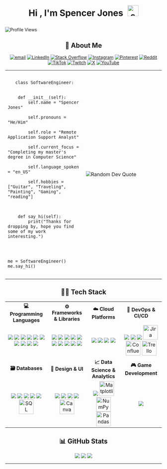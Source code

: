 <!--START_SECTION:TITLE-->
# <p align = center>Hi , I'm Spencer Jones&ensp;<img src="https://media.giphy.com/media/hvRJCLFzcasrR4ia7z/giphy.gif" alt= "spencervjones" width="35"></p>
<!--END_SECTION:TITLE-->

![Profile Views](https://visitor-badge.laobi.icu/badge?page_id=SpencerVJones)









<!-- Social Media -->


<!-- About Me Section -->
<h2 align="center">🌟 About Me</h2></p>
<div align="center">
  
[![email](https://img.shields.io/badge/Email-D14836?style=for-the-badge&logo=gmail&logoColor=white)](mailto:SpencerVJones@Outlook.com)
[![LinkedIn](https://img.shields.io/badge/LinkedIn-%230077B5.svg?style=for-the-badge&logo=linkedin&logoColor=white)](https://linkedin.com/in/spencervjones) 
[![Stack Overflow](https://img.shields.io/badge/-Stackoverflow-FE7A16?style=for-the-badge&logo=stack-overflow&logoColor=white)](https://stackoverflow.com/users/28842474) 
[![Instagram](https://img.shields.io/badge/Instagram-%23E4405F.svg?style=for-the-badge&logo=Instagram&logoColor=white)](https://instagram.com/makes.spence) 
[![Pinterest](https://img.shields.io/badge/Pinterest-%23E60023.svg?style=for-the-badge&logo=Pinterest&logoColor=white)](https://pinterest.com/joensspencer99) 
[![Reddit](https://img.shields.io/badge/Reddit-%23FF4500.svg?style=for-the-badge&logo=Reddit&logoColor=white)](https://reddit.com/user/makesspenxe) 
[![TikTok](https://img.shields.io/badge/TikTok-%23000000.svg?style=for-the-badge&logo=TikTok&logoColor=white)](https://tiktok.com/@makes.spence) 
[![Twitch](https://img.shields.io/badge/Twitch-%239146FF.svg?style=for-the-badge&logo=Twitch&logoColor=white)](https://twitch.tv/makesspence) 
[![X](https://img.shields.io/badge/X-black.svg?style=for-the-badge&logo=X&logoColor=white)](https://x.com/makes_spence) 
[![YouTube](https://img.shields.io/badge/YouTube-%23FF0000.svg?logo=YouTube&style=for-the-badge&logoColor=white)](https://youtube.com/@MakesSpence) 

</div>





<table> <tr> <td valign="middle" width="50%"> 
  <pre lang="python"><code>
   class SoftwareEngineer:
<br>
    def __init__(self):
        self.name = "Spencer Jones"<br>
        self.pronouns = "He/Him"<br>
        self.role = "Remote Application Support Analyst"<br>
        self.current_focus = "Completing my master's degree in Computer Science"<br>
        self.language_spoken = "en_US"<br>
        self.hobbies = ["Guitar", "Traveling", "Painting", "Gaming", "reading"]<br>
    <br>
    def say_hi(self):
        print("Thanks for dropping by, hope you find some of my work interesting.")
<br>
<br>
me = SoftwareEngineer()
me.say_hi()
  </code></pre> 
</td> <td valign="middle" width="50%"> <!-- Dev Quote --> <img src="https://quotes-github-readme.vercel.app/api?type=vertical&theme=dark" alt="Random Dev Quote" /> </td> </tr> </table>

 

 <!-- Technical Information Section -->
<h2 align="center">🧑‍💻 Tech Stack</h2>
<table width="100%" align="center">
  <tr>
    <td align="center"><b>💻 Programming Languages</b></td>
    <td align="center"><b>⚙️ Frameworks & Libraries</b></td>
    <td align="center"><b>☁️ Cloud Platforms</b></td>
    <td align="center"><b>🧰 DevOps & CI/CD</b></td>
  </tr>
  <tr>
    <!-- Programming Languages -->
    <td align="center">
      <img src="https://skillicons.dev/icons?i=cs"/>
      <img src="https://skillicons.dev/icons?i=dart"/>
      <img src="https://skillicons.dev/icons?i=java"/>
      <img src="https://skillicons.dev/icons?i=js"/>
      <img src="https://skillicons.dev/icons?i=kotlin"/>
      <img src="https://skillicons.dev/icons?i=apple"/>
      <img src="https://skillicons.dev/icons?i=python"/>
      <img src="https://skillicons.dev/icons?i=swift"/>
      <img src="https://skillicons.dev/icons?i=html"/>
      <img src="https://skillicons.dev/icons?i=css"/>
    </td>
    <!-- Frameworks & Libraries -->
    <td align="center">
      <img src="https://skillicons.dev/icons?i=dotnet"/>
      <img src="https://skillicons.dev/icons?i=django"/>
      <img src="https://skillicons.dev/icons?i=fastapi"/>
      <img src="https://skillicons.dev/icons?i=flask"/>
      <img src="https://skillicons.dev/icons?i=flutter"/>
      <img src="https://skillicons.dev/icons?i=react"/>
      <img src="https://skillicons.dev/icons?i=express"/>
      <img src="https://skillicons.dev/icons?i=nextjs"/>
      <img src="https://skillicons.dev/icons?i=nodejs"/>
      <img src="https://skillicons.dev/icons?i=jquery"/>
    </td>
    <!-- Cloud Platforms -->
    <td align="center">
      <img src="https://skillicons.dev/icons?i=aws"/>
      <img src="https://skillicons.dev/icons?i=azure"/>
      <img src="https://skillicons.dev/icons?i=gcp"/>
      <img src="https://skillicons.dev/icons?i=firebase"/>
    </td>
    <!-- DevOps & CI/CD -->
    <td align="center">
      <img src="https://skillicons.dev/icons?i=docker"/>
      <img src="https://skillicons.dev/icons?i=postman"/>
      <img src="https://skillicons.dev/icons?i=wordpress"/>
      <img title="Jira" src="https://play-lh.googleusercontent.com/_AZCbg39DTuk8k3DiPRASr9EwyW058pOfzvAu1DsfN9ygtbOlbuucmXaHJi5ooYbokQX" height="47"/>
      <img title="Confluence" src="https://www.pillar.vc/playlist/wp-content/uploads/sites/3/2021/03/5_z16TbH_400x400.jpg" height="47"/>
      <img title="Trello" src="https://cdn.brandfetch.io/trello.com/fallback/lettermark/theme/dark/h/256/w/256/icon?c=1bfwsmEH20zzEfSNTed" height="47"/>
    </td>
  </tr>
  <tr>
    <td align="center"><b>🗃️ Databases</b></td>
    <td align="center"><b>🎨 Design & UI</b></td>
    <td align="center"><b>📈 Data Science & Analytics</b></td>
    <td align="center"><b>🎮 Game Development</b></td>
  </tr>
  <tr>
    <!-- Databases -->
    <td align="center">
      <img src="https://skillicons.dev/icons?i=dynamodb"/>
      <img src="https://skillicons.dev/icons?i=mongodb"/>
      <img src="https://skillicons.dev/icons?i=mysql"/>
      <img src="https://skillicons.dev/icons?i=postgres"/>
      <img src="https://skillicons.dev/icons?i=sqlite"/>
      <img title="SQL Server" src="https://www.zdnet.com/a/img/resize/a5409f7deafd16e7f250c3e0bd1caf89b4ca1bc3/2020/09/16/1283a783-c6d2-4bf4-a525-c54d9ac472ce/mssql.png?auto=webp&fit=crop&height=1200&width=1200" height="47"/>
    </td>
    <!-- Design & UI -->
    <td align="center">
      <img src="https://skillicons.dev/icons?i=illustrator"/>
      <img src="https://skillicons.dev/icons?i=photoshop"/>
      <img src="https://skillicons.dev/icons?i=blender"/>
      <img src="https://skillicons.dev/icons?i=figma"/>
      <img title="Canva" src="https://images-eds-ssl.xboxlive.com/image?url=4rt9.lXDC4H_93laV1_eHM0OYfiFeMI2p9MWie0CvL99U4GA1gf6_kayTt_kBblFwHwo8BW8JXlqfnYxKPmmBb8YkqrmoFjcMUJULGOJelB2xofORzok428pzl5FOCZ1jR6d6AlsapO6I1.UnqojcWdNNZUQOxtY.YjIfJF3TqY-&format=source" height="47"/>
    </td>
    <!-- Data Science & Analytics -->
    <td align="center">
      <img src="https://skillicons.dev/icons?i=anaconda"/>
      <img title="Matplotlib" src="https://encrypted-tbn0.gstatic.com/images?q=tbn:ANd9GcRd_3-4JIsx_ivTrRU-mA0jFcjLVsLzdU99TQ&s" height="47"/>
      <img title="NumPy" src="https://encrypted-tbn0.gstatic.com/images?q=tbn:ANd9GcSD7A1LMhho6nOw1ePGDxhc_KDWsK9kKmdDL3faqNE_kM8__7CxgdQhUwjmRVXIoHGcD0I&usqp=CAU" height="47"/>
      <img title="Pandas" src="https://encrypted-tbn0.gstatic.com/images?q=tbn:ANd9GcTCpCB6Du8H6Lrm5WIbDcdW59uqoSiL-eeTlw&s" height="47"/>
    </td>
    <!-- Game Development -->
    <td align="center">
      <img src="https://skillicons.dev/icons?i=unity"/>
    </td>
  </tr>
</table>


<!-- GitHub Stats Section -->
<h2 align="center">📊 GitHub Stats</h2>
<p align="center">
  <img src = "https://github-readme-stats.vercel.app/api?username=spencervjones&theme=react&show_icons=true&hide_border=true&count_private=true)"/>
  <img src="https://github-readme-streak-stats.herokuapp.com/?user=spencervjones&theme=react&hide_border=true"/>
  <img src="https://github-readme-stats.vercel.app/api/top-langs/?username=spencervjones&theme=react&show_icons=true&hide_border=true&layout=compact"/>
</p>

---
